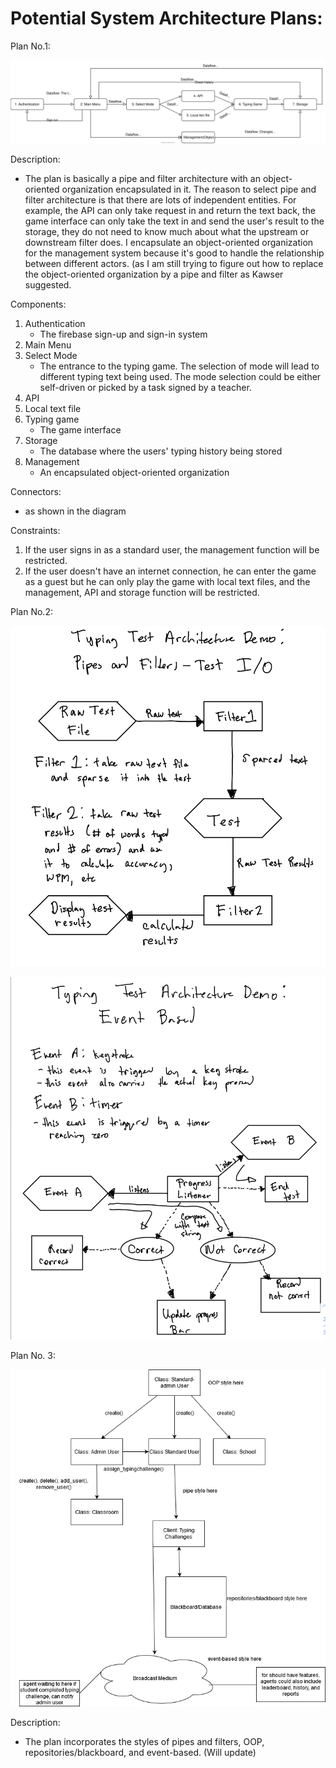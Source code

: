 # Potential System Architecture Plans:

Plan No.1:

![draft.svg](uploads/6fc2b551bd084990f24b9476fc54d4d0/draft.svg)

Description:
   - The plan is basically a pipe and filter architecture with an object-oriented organization encapsulated in it. The reason to select pipe and filter architecture is that there are lots of independent entities. For example, the API can only take request in and return the text back, the game interface can only take the text in and send the user's result to the storage, they do not need to know much about what the upstream or downstream filter does. I encapsulate an object-oriented organization for the management system because it's good to handle the relationship between different actors. (as I am still trying to figure out how to replace the object-oriented organization by a pipe and filter as Kawser suggested.

Components:
   1. Authentication 
      - The firebase sign-up and sign-in system
   2. Main Menu
   3. Select Mode 
      - The entrance to the typing game. The selection of mode will lead to different typing text being used. The mode selection could be either self-driven or picked by a task signed by a teacher.
   4. API
   5. Local text file
   6. Typing game
      - The game interface
   7. Storage
      - The database where the users' typing history being stored
   8. Management
      - An encapsulated object-oriented organization

Connectors:
   - as shown in the diagram

Constraints:
   1. If the user signs in as a standard user, the management function will be restricted.
   2. If the user doesn't have an internet connection, he can enter the game as a guest but he can only play the game with local text files, and the management, API and storage function will be restricted.

Plan No.2:

![IMG_0336](uploads/0a7f9eaa49751046eb5743545dcf0cb2/IMG_0336.jpg)

![IMG_0337](uploads/17aac8a5742fa295dc65c32634d886c2/IMG_0337.jpg)

Plan No. 3:

![Architecture_Idea_1](uploads/ad8c9c40ccfa550e778204427361f574/Architecture_Idea_1.jpg)

Description:
- The plan incorporates the styles of pipes and filters, OOP, repositories/blackboard, and event-based. (Will update)